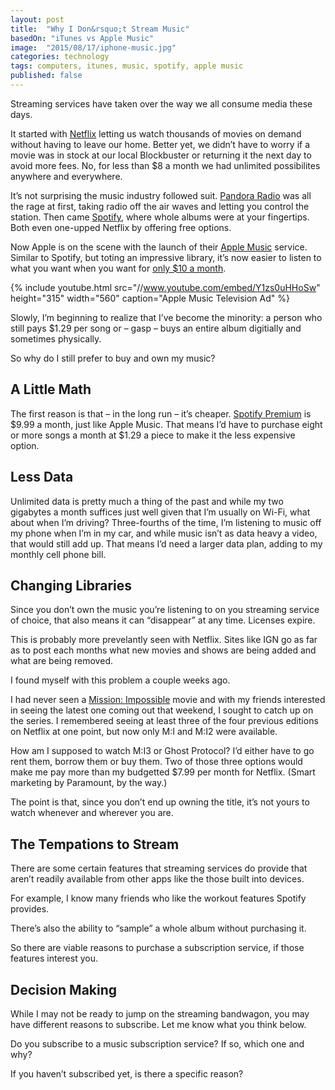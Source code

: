 ```yaml
---
layout: post
title:  "Why I Don&rsquo;t Stream Music"
basedOn: "iTunes vs Apple Music"
image:  "2015/08/17/iphone-music.jpg"
categories: technology
tags: computers, itunes, music, spotify, apple music
published: false
---
```


Streaming services have taken over the way we all consume media these days. 

It started with <a href="http://netflix.com" target="_blank">Netflix</a> letting us watch thousands of movies on demand without having to leave our home. Better yet, we didn&rsquo;t have to worry if a movie was in stock at our local Blockbuster or returning it the next day to avoid more fees. No, for less than $8 a month we had unlimited possibilites anywhere and everywhere.

It&rsquo;s not surprising the music industry followed suit. <a href="http://pandora.com" target="_blank">Pandora Radio</a> was all the rage at first, taking radio off the air waves and letting you control the station. Then came <a href="http://spotify.com" target="_blank">Spotify</a>, where whole albums were at your fingertips. Both even one-upped Netflix by offering free options.

Now Apple is on the scene with the launch of their <a href="http://www.apple.com/music/" target="_blank">Apple Music</a> service. Similar to Spotify, but toting an impressive library, it&rsquo;s now easier to listen to what you want when you want for <a href="http://www.apple.com/music/membership/" target="_blank">only $10 a month</a>.

{% include youtube.html src="//www.youtube.com/embed/Y1zs0uHHoSw" height="315" width="560" caption="Apple Music Television Ad" %}

Slowly, I&rsquo;m beginning to realize that I&rsquo;ve become the minority: a person who still pays $1.29 per song or &ndash; gasp &ndash; buys an entire album digitially and sometimes physically.

So why do I still prefer to buy and own my music?

## A Little Math
The first reason is that &ndash; in the long run &ndash; it&rsquo;s cheaper. <a href="https://www.spotify.com/us/premium/" target="_blank">Spotify Premium</a> is $9.99 a month, just like Apple Music. That means I&rsquo;d have to purchase eight or more songs a month at $1.29 a piece to make it the less expensive option.

## Less Data
Unlimited data is pretty much a thing of the past and while my two gigabytes a month suffices just well given that I&rsquo;m usually on Wi-Fi, what about when I&rsquo;m driving? Three-fourths of the time, I&rsquo;m listening to music off my phone when I&rsquo;m in my car, and while music isn&rsquo;t as data heavy a video, that would still add up. That means I&rsquo;d need a larger data plan, adding to my monthly cell phone bill.

## Changing Libraries
Since you don&rsquo;t own the music you&rsquo;re listening to on you streaming service of choice, that also means it can &ldquo;disappear&rdquo; at any time. Licenses expire.

This is probably more prevelantly seen with Netflix. Sites like IGN go as far as to post each months what new movies and shows are being added and what are being removed.

I found myself with this problem a couple weeks ago.

I had never seen a <a href="http://www.missionimpossible.com" target="_blank">Mission: Impossible</a> movie and with my friends interested in seeing the latest one coming out that weekend, I sought to catch up on the series. I remembered seeing at least three of the four previous editions on Netflix at one point, but now only M:I and M:I2 were available.

How am I supposed to watch M:I3 or Ghost Protocol? I&rsquo;d either have to go rent them, borrow them or buy them. Two of those three options would make me pay more than my budgetted $7.99 per month for Netflix. (Smart marketing by Paramount, by the way.)

The point is that, since you don&rsquo;t end up owning the title, it&rsquo;s not yours to watch whenever and wherever you are.

## The Tempations to Stream
There are some certain features that streaming services do provide that aren&rsquo;t readily available from other apps like the those built into devices.

For example, I know many friends who like the workout features Spotify provides.

There&rsquo;s also the ability to &ldquo;sample&rdquo; a whole album without purchasing it.

So there are viable reasons to purchase a subscription service, if those features interest you.

## Decision Making
While I may not be ready to jump on the streaming bandwagon, you may have different reasons to subscribe. Let me know what you think below. 

Do you subscribe to a music subscription service? If so, which one and why? 

If you haven&rsquo;t subscribed yet, is there a specific reason?

